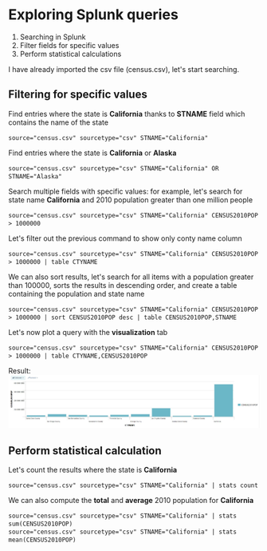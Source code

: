 # Exploring Splunk queries #

1. Searching in Splunk
2. Filter fields for specific values
3. Perform statistical calculations
 

I have already imported the csv file (census.csv), let's start searching.

## Filtering for specific values ##

Find entries where the state is **California** thanks to **STNAME** field which contains the name of the state

    source="census.csv" sourcetype="csv" STNAME="California"

Find entries where the state is **California** or **Alaska**

    source="census.csv" sourcetype="csv" STNAME="California" OR STNAME="Alaska"

Search multiple fields with specific values: for example, let's search for state name **California** and 2010 population greater than one million people

    source="census.csv" sourcetype="csv" STNAME="California" CENSUS2010POP > 1000000

Let's filter out the previous command to show only conty name column

    source="census.csv" sourcetype="csv" STNAME="California" CENSUS2010POP > 1000000 | table CTYNAME

We can also sort results, let's search for all items with a population greater than 100000, sorts the results in descending order, and create a table containing the population and state name

    source="census.csv" sourcetype="csv" STNAME="California" CENSUS2010POP > 1000000 | sort CENSUS2010POP desc | table CENSUS2010POP,STNAME

Let's now plot a query with the **visualization** tab

    source="census.csv" sourcetype="csv" STNAME="California" CENSUS2010POP > 1000000 | table CTYNAME,CENSUS2010POP

Result:
![census result.](img/censusPlot.JPG)

## Perform statistical calculation ##

Let's count the results where the state is **California**

    source="census.csv" sourcetype="csv" STNAME="California" | stats count

We can also compute the **total** and **average** 2010 population for **California**

    source="census.csv" sourcetype="csv" STNAME="California" | stats sum(CENSUS2010POP)
    source="census.csv" sourcetype="csv" STNAME="California" | stats mean(CENSUS2010POP)
	
	

